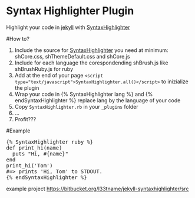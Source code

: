 Syntax Highlighter Plugin
================

Highlight your code in [jekyll](http://jekyllrb.com/) with [SyntaxHighlighter](http://alexgorbatchev.com/SyntaxHighlighter/)

#How to?

1. Include the source for [SyntaxHighlighter](http://alexgorbatchev.com/SyntaxHighlighter/download/) you need at minimum: shCore.css, shThemeDefault.css and shCore.js 
2. Include for each language the corespondending shBrush.js like shBrushRuby.js for ruby
3. Add at the end of your page `<script type="text/javascript">SyntaxHighlighter.all()</script>` to inizialize the plugin
4. Wrap your code in {% SyntaxHighlighter lang %} and {% endSyntaxHighlighter %} replace lang by the language of your code 
5. Copy `SyntaxHighlighter.rb` in your `_plugins` folder 
5. ...
6. Profit???

#Example
<pre>
{% SyntaxHighlighter ruby %}
def print_hi(name)
  puts "Hi, #{name}"
end
print_hi('Tom')
#=> prints 'Hi, Tom' to STDOUT.
{% endSyntaxHighlighter %}
</pre>

example project https://bitbucket.org/l33tname/jekyll-syntaxhighlighter/src
